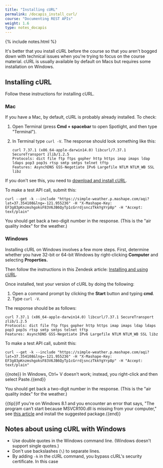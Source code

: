 ```yaml
---
title: "Installing cURL"
permalink: /docapis_install_curl/
course: "Documenting REST APIs"
weight: 1.6
type: notes_docapis
---
```

{% include notes.html %}

It's better that you install cURL before the course so that you aren't bogged down with technical issues when you're trying to focus on the course material. cURL is usually available by default on Macs but requires some installation on Windows.

## Installing cURL

Follow these instructions for installing cURL.

### Mac
If you have a Mac, by default, cURL is probably already installed. To check:

1. Open Terminal (press **Cmd + spacebar** to open Spotlight, and then type "Terminal").
2. In Terminal type `curl -V`. The response should look something like this:

    ```
    curl 7.37.1 (x86_64-apple-darwin14.0) libcurl/7.37.1 SecureTransport zlib/1.2.5
    Protocols: dict file ftp ftps gopher http https imap imaps ldap ldaps pop3 pop3s rtsp smtp smtps telnet tftp
    Features: AsynchDNS GSS-Negotiate IPv6 Largefile NTLM NTLM_WB SSL libz
    ```

If you don't see this, you need to [download and install cURL](http://curl.haxx.se/).

To make a test API call, submit this:

```
curl --get -k --include "https://simple-weather.p.mashape.com/aqi?lat=37.354108&lng=-121.955236" -H "X-Mashape-Key: EF3g83pKnzmshgoksF83V6JB6QyTp1cGrrdjsnczTkkYgYrp8p" -H "Accept: text/plain"
```

You should get back a two-digit number in the response. (This is the "air quality index" for the weather.)

### Windows

Installing cURL on Windows involves a few more steps. First, determine whether you have 32-bit or 64-bit Windows by right-clicking **Computer** and selecting **Properties.**

Then follow the instructions in this Zendesk article: [Installing and using cURL](https://support.zendesk.com/hc/en-us/articles/203691436-Installing-and-using-cURL#install).

Once installed, test your version of cURL by doing the following:

1. Open a command prompt by clicking the **Start** button and typing **cmd**.
2. Type `curl -V`.

The response should be as follows:

```
curl 7.37.1 (x86_64-apple-darwin14.0) libcurl/7.37.1 SecureTransport zlib/1.2.5
Protocols: dict file ftp ftps gopher http https imap imaps ldap ldaps pop3 pop3s rtsp smtp smtps telnet tftp
Features: AsynchDNS GSS-Negotiate IPv6 Largefile NTLM NTLM_WB SSL libz
```

To make a test API call, submit this:

```
curl --get -k --include "https://simple-weather.p.mashape.com/aqi?lat=37.354108&lng=-121.955236" -H "X-Mashape-Key: EF3g83pKnzmshgoksF83V6JB6QyTp1cGrrdjsnczTkkYgYrp8p" -H "Accept: text/plain"
```

{{note}} In Windows, Ctrl+ V doesn't work; instead, you right-click and then select Paste.{{end}}

You should get back a two-digit number in the response. (This is the "air quality index" for the weather.)

{{tip}}If you're on Windows 8.1 and you encounter an error that says, "The program can’t start because MSVCR100.dll is missing from your computer," see <a href="http://www.faqforge.com/windows/fix-the-program-cant-start-because-msvcr100-dll-is-missing-from-your-computer-error-on-windows/">this article</a> and install the suggested package.{{end}}

## Notes about using cURL with Windows

* Use double quotes in the Windows command line. (Windows doesn't support single quotes.)
* Don't use backslashes (`\`) to separate lines.
* By adding `-k` in the cURL command, you bypass cURL's security certificate. In this case



